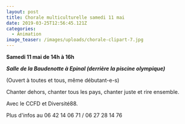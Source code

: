 ```yaml
---
layout: post
title: Chorale multiculturelle samedi 11 mai
date: 2019-03-25T12:56:45.121Z
categories:
  - Animation
image_teaser: /images/uploads/chorale-clipart-7.jpg
---
```

**Samedi 11 mai de 14h à 16h**

**_Salle de la Baudenotte à Epinal (derrière la piscine olympique)_**

(Ouvert à toutes et tous, même débutant-e-s)

Chanter dehors, chanter tous les pays, chanter juste et rire ensemble.

Avec le CCFD et Diversité88.

Plus d'infos au 06 42 14 06 71 / 06 27 28 14 76
